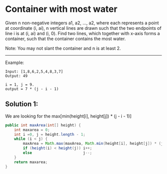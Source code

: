 # Container with most water

Given n non-negative integers a1, a2, ..., a2, where each represents a point at coordinate (i, ai), n vertical lines are drawn such that the two endpoints of line i is at (i, ai) and (i, 0). Find two lines, which together with x-axis forms a container, such that the container contains the most water.

Note: You may not slant the container and n is at least 2.

---

Example:

```
Input: [1,8,6,2,5,4,8,3,7]
Output: 49

i = 1, j = 9.
output = 7 * (j - i - 1)
```

## Solution 1:

We are looking for the max[min(height[i], height[j]) * (j - i - 1)]

```java
public int maxArea(int[] height) {
    int maxarea = 0;
    int i =0, j = height.length - 1;
    while (i < j) {
        maxArea = Math.max(maxArea, Math.min(height[i], height[j]) * (j - i - 1));
        if (height(i) < height(j)) i++;
        else                       j--;
    }
    return maxarea;
}
```
